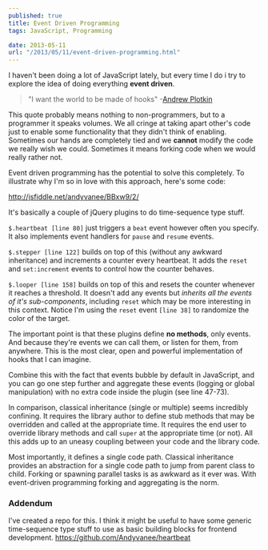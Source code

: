 ```yaml
---
published: true
title: Event Driven Programming
tags: JavaScript, Programming

date: 2013-05-11
url: "/2013/05/11/event-driven-programming.html"
---
```


I haven't been doing a lot of JavaScript lately, but every time I do i try to explore the idea of doing everything **event driven**.

> "I want the world to be made of hooks" -[Andrew Plotkin](http://www.eblong.com/zarf/home.html)

This quote probably means nothing to non-programmers, but to a programmer it speaks volumes. We all cringe at taking apart other's code just to enable some functionality that they didn't think of enabling. Sometimes our hands are completely tied and we **cannot** modify the code we really wish we could. Sometimes it means forking code when we would really rather not.

Event driven programming has the potential to solve this completely. To illustrate why I'm so in love with this approach, here's some code:

<http://jsfiddle.net/andyvanee/BBxw9/2/>

It's basically a couple of jQuery plugins to do time-sequence type stuff.

`$.heartbeat [line 80]` just triggers a `beat` event however often you specify. It also implements event handlers for `pause` and `resume` events.

`$.stepper [line 122]` builds on top of this (without any awkward inheritance) and increments a counter every heartbeat. It adds the `reset` and `set:increment` events to control how the counter behaves.

`$.looper [line 158]` builds on top of this and resets the counter whenever it reaches a threshold. It doesn't add any events but *inherits all the events of it's sub-components*, including `reset` which may be more interesting in this context. Notice I'm using the `reset` event `[line 38]` to randomize the color of the target.

The important point is that these plugins define **no methods**, only events. And because they're events we can call them, or listen for them, from anywhere. This is the most clear, open and powerful implementation of hooks that I can imagine.

Combine this with the fact that events bubble by default in JavaScript, and you can go one step further and aggregate these events (logging or global manipulation) with no extra code inside the plugin (see line 47-73).

In comparison, classical inheritance (single or multiple) seems incredibly confining. It requires the library author to define stub methods that may be overridden and called at the appropriate time. It requires the end user to override library methods and call `super` at the appropriate time (or not). All this adds up to an uneasy coupling between your code and the library code.

Most importantly, it defines a single code path. Classical inheritance provides an abstraction for a single code path to jump from parent class to child. Forking or spawning parallel tasks is as awkward as it ever was. With event-driven programming forking and aggregating is the norm.

### Addendum

I've created a repo for this. I think it might be useful to have some generic time-sequence type stuff to use as basic building blocks for frontend development. <https://github.com/Andyvanee/heartbeat>
